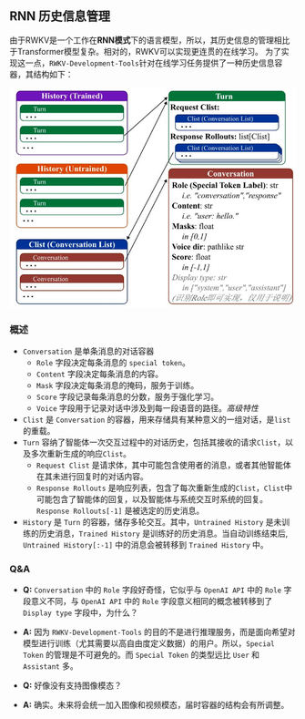 ## RNN 历史信息管理

由于RWKV是一个工作在**RNN模式**下的语言模型，所以，其历史信息的管理相比于Transformer模型复杂。相对的，RWKV可以实现更连贯的在线学习。
为了实现这一点，`RWKV-Development-Tools`针对在线学习任务提供了一种历史信息容器，其结构如下：

![StructureOverview](../imgs/data_structure.jpg)

### 概述
- `Conversation` 是单条消息的对话容器
    - `Role` 字段决定每条消息的 `special token`。
    - `Content` 字段决定每条消息的内容。
    - `Mask` 字段决定每条消息的掩码，服务于训练。
    - `Score` 字段记录每条消息的分数，服务于强化学习。
    - `Voice` 字段用于记录对话中涉及到每一段语音的路径。*高级特性*
- `Clist` 是 `Conversation` 的容器，用来存储具有某种意义的一组对话，是`list`的重载。
- `Turn` 容纳了智能体一次交互过程中的对话历史，包括其接收的请求`Clist`，以及多次重新生成的响应`Clist`。
    - `Request Clist` 是请求体，其中可能包含使用者的消息，或者其他智能体在其未进行回复时的对话内容。
    - `Response Rollouts` 是响应列表，包含了每次重新生成的`Clist`，`Clist`中可能包含了智能体的回复，以及智能体与系统交互时系统的回复。`Response Rollouts[-1]` 是被选定的历史消息。
- `History` 是 `Turn` 的容器，储存多轮交互。其中，`Untrained History` 是未训练的历史消息，`Trained History` 是训练好的历史消息。当自动训练结束后, `Untrained History[:-1]` 中的消息会被转移到 `Trained History` 中。

### Q&A
- **Q:** `Conversation` 中的 `Role` 字段好奇怪，它似乎与 `OpenAI API` 中的 `Role` 字段意义不同，与 `OpenAI API` 中的 `Role` 字段意义相同的概念被转移到了 `Display type` 字段中，为什么？
- **A:** 因为 `RWKV-Development-Tools` 的目的不是进行推理服务，而是面向希望对模型进行训练（尤其需要以高自由度定义数据）的用户。所以，`Special Token` 的管理是不可避免的。而 `Special Token` 的类型远比 `User` 和 `Assistant` 多。

- **Q:** 好像没有支持图像模态？
- **A:** 确实。未来将会统一加入图像和视频模态，届时容器的结构会有所调整。